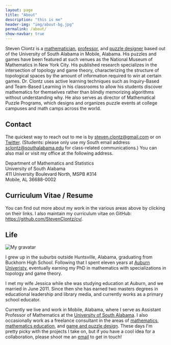 ```yaml
---
layout: page
title: "About"
description: "this is me"
header-img: "img/about-bg.jpg"
permalink: /about/
show-navbar: true
---
```


Steven Clontz is a [mathematician](/math/), [professor](/teaching), and
[puzzle designer](/puzzles/) based out of the University of South Alabama
in Mobile, Alabama. His puzzles and games have been featured at such venues as
the National Museum of Mathematics in New York City. His published research
specializes in the intersection of topology and game theory, characterizing the
structure of topological spaces by the amount of information required to win at
certain games. Dr. Clontz uses active learning techniques such as Inquiry-Based
and Team-Based Learning in his classrooms to allow his students discover
mathematics for themselves rather than blindly memorizing algorithms without
understanding why. He also serves as director of Mathematical Puzzle Programs,
which designs and organizes puzzle events at college campuses and math camps
across the world.

## Contact

The quickest way to reach out to me is by
<steven.clontz@gmail.com> or on
[Twitter](http://twitter.com/StevenXClontz). (Students:
please only use my South email address <sclontz@southalabama.edu>
for class-related communications.) You can also mail or visit
my office at the following address.

Department of Mathematics and Statistics  
University of South Alabama  
411 University Boulevard North, MSPB #314  
Mobile, AL 36688-0002

## Curriculum Vitae / Resume

You can find out more about my work in the various areas
above by clicking on their links. I also maintain my
curriculum vitae on GitHub:
<https://github.com/StevenClontz/cv/>.

## Life

![My gravatar](http://www.gravatar.com/avatar/2f9ecf8e56d48c8fd7adff7a8b5400bb?size=400)

I grew up in the suburbs outside Huntsville, Alabama, graduating from
Buckhorn High School. Following that I
spent eleven years at [Auburn Univeristy](http://www.auburn.edu),
eventually earning my PhD in mathematics
with specializations in topology and game theory.

I met my wife Jessica while she was studying education at Auburn, and
we married in June 2011. Since then she has earned two
masters degrees in educational leadership and library media, and currently
works as a primary school educator.

Currently we live and work in Mobile, Alabama, where
I serve as Assistant Professor of Mathematics at the
[University of South Alabama](http://southalabama.edu).
I also occasionally work as a freelance consultant in the areas of
[mathematics](/math/), [mathematics education](/teaching/),
and [game and puzzle design](/puzzles/). These days I'm pretty picky with
the projects I take on, but if you have a cool idea for a collaboration,
please shoot me an
[email](mailto:steven.clontz@gmail.com) to get in touch!
